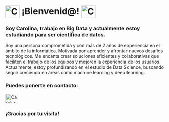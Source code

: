 # <img align="center" src="https://github.com/user-attachments/assets/c62f4a12-078c-4b97-8cd2-a04bd7b8f307" alt="Carolina hernández" height="40" width="45" style="max-width: 100%;"> ¡Bienvenid@! <img align="center" src="https://github.com/user-attachments/assets/c62f4a12-078c-4b97-8cd2-a04bd7b8f307" alt="Carolina hernández" height="40" width="45" style="max-width: 100%;">


### Soy Carolina, trabajo en Big Data y actualmente estoy estudiando para ser científica de datos.


Soy una persona comprometida y con más de 2 años de experiencia en el ámbito de la informática. Motivada por aprender y afrontar nuevos desafíos tecnológicos. Me encanta crear soluciones eficientes y colaborativas que faciliten el trabajo de los equipos y mejoren la experiencia de los usuarios. Actualmente, estoy profundizando en el estudio de Data Science, buscando seguir creciendo en áreas como machine learning y deep learning.

### Puedes ponerte en contacto:

<a href="https:\\www.linkedin.com/in/car-her-mer" rel="nofollow"><img align="center" src="https://raw.githubusercontent.com/rahuldkjain/github-profile-readme-generator/master/src/images/icons/Social/linked-in-alt.svg" alt="Carolina hernández" height="30" width="40" style="max-width: 100%;">
</a>

### ¡Gracias por tu visita!
